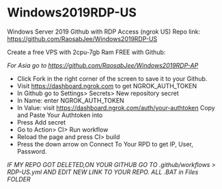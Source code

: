 # Windows2019RDP-US
Windows Server 2019 Github with RDP Access (ngrok US) 
Repo link: https://github.com/RaosabJee/Windows2019RDP-US

Create a free VPS with 2cpu-7gb Ram FREE with Github:

*For Asia go to https://github.com/RaosabJee/Windows2019RDP-AP*

+ Click Fork in the right corner of the screen to save it to your Github.
+ Visit https://dashboard.ngrok.com to get NGROK_AUTH_TOKEN
+ In Github go to Settings> Secrets> New repository secret
+ In Name: enter NGROK_AUTH_TOKEN
+ In Value: visit https://dashboard.ngrok.com/auth/your-authtoken Copy and Paste Your Authtoken into
+ Press Add secret
+ Go to Action> CI> Run workflow
+ Reload the page and press CI> build
+ Press the down arrow on Connect To Your RPD to get IP, User, Password.

*IF MY REPO GOT DELETED,ON YOUR GITHUB GO TO .github/workflows > RDP-US.yml AND EDIT NEW LINK TO YOUR REPO. ALL .BAT in Files FOLDER* 
